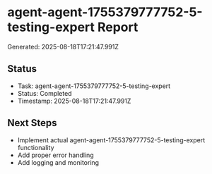 # agent-agent-1755379777752-5-testing-expert Report

Generated: 2025-08-18T17:21:47.991Z

## Status
- Task: agent-agent-1755379777752-5-testing-expert
- Status: Completed
- Timestamp: 2025-08-18T17:21:47.991Z

## Next Steps
- Implement actual agent-agent-1755379777752-5-testing-expert functionality
- Add proper error handling
- Add logging and monitoring
